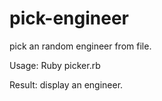 pick-engineer
=============

pick an random engineer from file.

Usage: Ruby picker.rb

Result: display an engineer.
